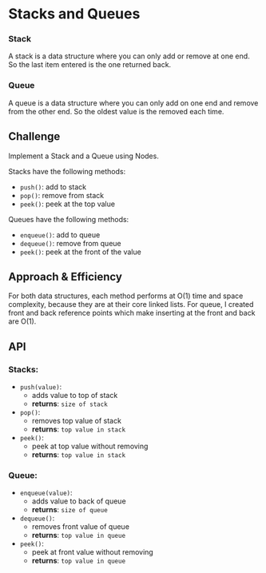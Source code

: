 # Stacks and Queues
<!-- Short summary or background info -->
### Stack
A stack is a data structure where you can only add or remove at one end. So the last item entered is the one returned back.

### Queue
A queue is a data structure where you can only add on one end and remove from the other end. So the oldest value is the removed each time.

## Challenge
Implement a Stack and a Queue using Nodes.

Stacks have the following methods: 
  * `push()`: add to stack
  * `pop()`: remove from stack
  * `peek()`: peek at the top value

Queues have the following methods:
  * `enqueue()`: add to queue
  * `dequeue()`: remove from queue
  * `peek()`: peek at the front of the value

## Approach & Efficiency

For both data structures, each method performs at O(1) time and space complexity, because they are at their core linked lists. For queue, I created front and back reference points which make inserting at the front and back are O(1).

## API

### Stacks:

* `push(value)`:
    * adds value to top of stack
    * **returns**: `size of stack` 
* `pop()`:
  * removes top value of stack
  * **returns**: `top value in stack`
* `peek()`:
  * peek at top value without removing
  * **returns**: `top value in stack`

### Queue:

* `enqueue(value)`:
  * adds value to back of queue
  * **returns**: `size of queue` 
* `dequeue()`:
  * removes front value of queue
  * **returns**: `top value in queue`
* `peek()`:
  * peek at front value without removing
  * **returns**: `top value in queue`